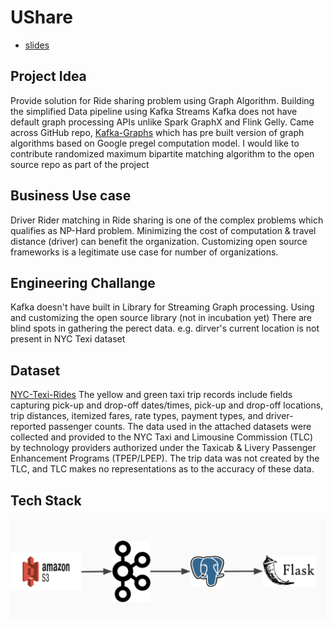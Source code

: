 # UShare

* [slides]



## Project Idea

Provide solution for Ride sharing problem using Graph Algorithm.
Building the simplified Data pipeline using Kafka Streams
Kafka does not have default graph processing APIs unlike Spark GraphX and Flink Gelly.
Came across GitHub repo, [Kafka-Graphs] which has pre built version of graph algorithms based on Google pregel computation model.
I would like to contribute randomized maximum bipartite matching algorithm to the open source repo as part of the project


## Business Use case

Driver Rider matching in Ride sharing is one of the complex problems which qualifies as NP-Hard problem.
Minimizing the cost of computation & travel distance (driver) can benefit the organization.
Customizing open source frameworks is a legitimate use case for number of organizations.

## Engineering Challange

Kafka doesn't have built in Library for Streaming Graph processing. 
Using and customizing the open source library (not in incubation yet) 
There are blind spots in gathering the perect data. e.g. dirver's current location is not present in NYC Texi dataset

## Dataset

[NYC-Texi-Rides]
The yellow and green taxi trip records include fields capturing pick-up and drop-off dates/times, pick-up and drop-off locations, trip distances, itemized fares, rate types, payment types, and driver-reported passenger counts. The data used in the attached datasets were collected and provided to the NYC Taxi and Limousine Commission (TLC) by technology providers authorized under the Taxicab & Livery Passenger Enhancement Programs (TPEP/LPEP). The trip data was not created by the TLC, and TLC makes no representations as to the accuracy of these data.


## Tech Stack

<img align="left" src="information/DataPipelineTech.png"/>


[slides]: https://docs.google.com/presentation/d/1nU3rWpFfQganNrtOrHuxNptB9rt6fwZElzJAdsZ7r_4/edit?usp=sharing
[Kafka-Graphs]: https://github.com/rayokota/kafka-graphs.git
[NYC-Texi-Rides]: https://www1.nyc.gov/assets/tlc/downloads/pdf/data_dictionary_trip_records_green.pdf
